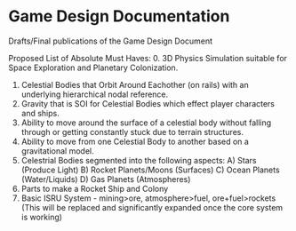 # Game Design Documentation
Drafts/Final publications of the Game Design Document

Proposed List of Absolute Must Haves:
0. 3D Physics Simulation suitable for Space Exploration and Planetary Colonization.
1. Celestial Bodies that Orbit Around Eachother (on rails) with an underlying hierarchical  nodal reference.
2. Gravity that is SOI for Celestial Bodies which effect player characters and ships.
3. Ability to move around the surface of a celestial body without falling through or getting constantly stuck due to terrain structures.
4. Ability to move from one Celestial Body to another based on a gravitational model.
5. Celestrial Bodies segmented into the following aspects:
  A) Stars (Produce Light)
  B) Rocket Planets/Moons (Surfaces)
  C) Ocean Planets (Water/Liquids)
  D) Gas Planets (Atmospheres)
6. Parts to make a Rocket Ship and Colony
7. Basic ISRU System - mining>ore, atmosphere>fuel, ore+fuel>rockets (This will be replaced and significantly expanded once the core system is working)
   
